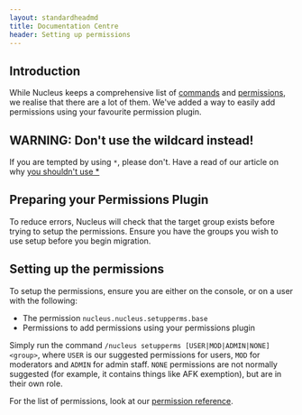 ```yaml
---
layout: standardheadmd
title: Documentation Centre
header: Setting up permissions
---
```


## Introduction

While Nucleus keeps a comprehensive list of [commands](../commands2.html) and [permissions](../permissions.html), we realise
that there are a lot of them. We've added a way to easily add permissions using your favourite permission plugin.

## WARNING: Don't use the wildcard instead!

If you are tempted by using `*`, please don't. Have a read of our article on why [you shouldn't use *](../nowildcard.html)

## Preparing your Permissions Plugin

To reduce errors, Nucleus will check that the target group exists before trying to setup the permissions. Ensure you have
the groups you wish to use setup before you begin migration.

## Setting up the permissions

To setup the permissions, ensure you are either on the console, or on a user with the following:

* The permission `nucleus.nucleus.setupperms.base`
* Permissions to add permissions using your permissions plugin

Simply run the command `/nucleus setupperms [USER|MOD|ADMIN|NONE] <group>`, where `USER` is our suggested permissions
for users, `MOD` for moderators and `ADMIN` for admin staff. `NONE` permissions are not normally suggested (for example,
it contains things like AFK exemption), but are in their own role.

For the list of permissions, look at our [permission reference](../permissions.html).
